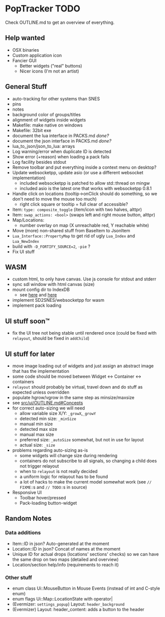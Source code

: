 # PopTracker TODO

Check OUTLINE.md to get an overview of everything.

## Help wanted
- OSX binaries
- Custom application icon
- Fancier GUI
  - Better widgets ("real" buttons)
  - Nicer icons (I'm not an artist)

## General Stuff
- auto-tracking for other systems than SNES
- pins
- notes
- background color of groups/titles
- alignment of widgets inside widgets
- Makefile: make native on windows
- Makefile: 32bit exe
- document the lua interface in PACKS.md *done?*
- document the json interface in PACKS.md *done?*
- lua_to_json/json_to_lua: arrays
- Log warning/error when duplicate ID is detected
- Show error (+reason) when loading a pack fails
- Log facility besides stdout
- Remove toolbar and put everything inside a context menu on desktop?
- Update websocketpp, update asio (or use a different websocket implementation)
  - included websocketpp is patched to allow std::thread on mingw
  - included asio is the latest one that works with websocketpp 0.8.1
- Handle click on locations (tooltip->onClick should do something, so we don't need to move the mouse too much)
  - right click square or tooltip = full clear of accessible?
- Item: `type: composite_toggle` (item/icon with two halves, alttpr)
- Item: `swap_actions: <bool>` (swaps left and right mouse button, alttpr)
- Map/Locations:
  - number overlay on map (X unreachable red, Y reachable white)
- Move (more) non-shared stuff from BaseItem to JsonItem
- `Lua_Interface::PropertyMap` to get rid of ugly `Lua_Index` and `Lua_NewIndex`
- build with `-D_FORTIFY_SOURCE=2`, `-pie` ?
- Fix UI stuff

## WASM
- custom html, to only have canvas. Use js console for stdout and stderr
- sync sdl window with html canvas (size)
- mount config dir to IndexDB
  - see [here](https://stackoverflow.com/questions/54617194/how-to-save-files-from-c-to-browser-storage-with-emscripten)
    and [here](https://developer.mozilla.org/en-US/docs/Web/API/IndexedDB_API)
- implement SD2SNES/websocketpp for wasm
- implement pack loading

## UI stuff soon™
- fix the UI tree not being stable until rendered once (could be fixed with `relayout`, should be fixed in `addChild`)

## UI stuff for later
- move image loading out of widgets and just assign an abstract image that has the implementation
- some code should be moved between Widget <-> Container <-> containers
- `relayout` should probably be virtual, travel down and do stuff as expected unless overridden
- populate hgrow/vgrow in the same step as minsize/maxsize
- see [src/ui/OUTLINE.md#Concepts](src/ui/OUTLINE.md#Concepts)
- for correct auto-sizing we will need
  - allow variable size X/Y: `_growX`,`_growY`
  - detected min size: `_minSize`
  - manual min size
  - detected max size
  - manual max size
  - preferred size: `_autoSize` somewhat, but not in use for layout
  - actual size: `_size`
- problems regarding auto-sizing as-is
  - some widgets will change size during rendering
  - containers do not subscribe to all signals, so changing a child does not trigger relayout
  - when to `relayout` is not really decided
  - a uniform logic for relayout has to be found
  - a lot of hacks to make the current model somewhat work (see `// FIXME:`s and `// TODO:`s in source)
- Responsive UI
  - Toolbar hover/pressed
  - Pack-loading button-widget

## Random Notes
### Data additions
- Item::ID in json? Auto-generated at the moment
- Location::ID in json? Concat of names at the moment
- Unique ID for actual drops (locations' sections' checks) so we can have the same drop on two maps (detailed and overview)
- Location/section help/info (requirements to reach it)
### Other stuff
- enum class Ui::MouseButton in Mouse Events (instead of int and C-style enum)
- enum flags Ui::Map::LocationState with operator|
- (Evermizer: `settings_popup`) Layout: `header_background`
- (Evermizer) Layout: header_content: adds a button to the header
